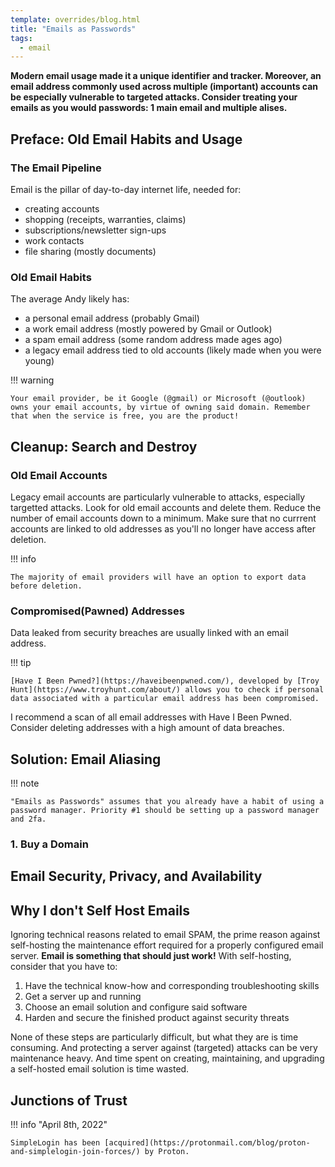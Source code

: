 ```yaml
---
template: overrides/blog.html
title: "Emails as Passwords"
tags:
  - email
---
```


__Modern email usage made it a unique identifier and tracker. Moreover, an email address commonly used across multiple (important) accounts can be especially vulnerable to targeted attacks. Consider treating your emails as you would passwords: 1 main email and multiple alises.__

## Preface: Old Email Habits and Usage

### The Email Pipeline

Email is the pillar of day-to-day internet life, needed for:

- creating accounts
- shopping (receipts, warranties, claims)
- subscriptions/newsletter sign-ups
- work contacts
- file sharing (mostly documents)

### Old Email Habits

The average Andy likely has:

- a personal email address (probably Gmail)
- a work email address (mostly powered by Gmail or Outlook)
- a spam email address (some random address made ages ago)
- a legacy email address tied to old accounts (likely made when you were young)

!!! warning

	Your email provider, be it Google (@gmail) or Microsoft (@outlook) owns your email accounts, by virtue of owning said domain. Remember that when the service is free, you are the product!


## Cleanup: Search and Destroy

### Old Email Accounts

Legacy email accounts are particularly vulnerable to attacks, especially targetted attacks. Look for old email accounts and delete them. Reduce the number of email accounts down to a minimum. Make sure that no currrent accounts are linked to old addresses as you'll no longer have access after deletion.

!!! info

	The majority of email providers will have an option to export data before deletion.

### Compromised(Pawned) Addresses

Data leaked from security breaches are usually linked with an email address.

!!! tip

	[Have I Been Pwned?](https://haveibeenpwned.com/), developed by [Troy Hunt](https://www.troyhunt.com/about/) allows you to check if personal data associated with a particular email address has been compromised.

I recommend a scan of all email addresses with Have I Been Pwned. Consider deleting addresses with a high amount of data breaches.

## Solution: Email Aliasing

!!! note

	"Emails as Passwords" assumes that you already have a habit of using a password manager. Priority #1 should be setting up a password manager and 2fa.

### 1. Buy a Domain

## Email Security, Privacy, and Availability

## Why I don't Self Host Emails

Ignoring technical reasons related to email SPAM, the prime reason against self-hosting the maintenance effort required for a properly configured email server. **Email is something that should just work!** With self-hosting, consider that you have to:

1. Have the technical know-how and corresponding troubleshooting skills
2. Get a server up and running
3. Choose an email solution and configure said software
4. Harden and secure the finished product against security threats

None of these steps are particularly difficult, but what they are is time consuming. And protecting a server against (targeted) attacks can be very maintenance heavy. And time spent on creating, maintaining, and upgrading a self-hosted email solution is time wasted.

## Junctions of Trust

!!! info "April 8th, 2022"

	SimpleLogin has been [acquired](https://protonmail.com/blog/proton-and-simplelogin-join-forces/) by Proton.


